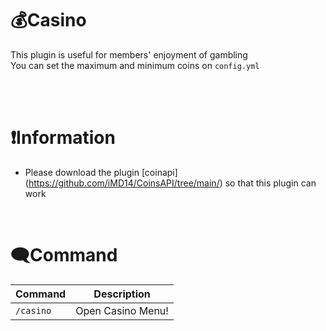 # 💰Casino
This plugin is useful for members' enjoyment of gambling </br>
You can set the maximum and minimum coins on ```config.yml```</br> </br>

</br>

# ❗Information
* Please download the plugin [coinapi] (https://github.com/iMD14/CoinsAPI/tree/main/) so that this plugin can work

</br>

# 🗨Command
Command | Description 
--- | ---
`/casino` | Open Casino Menu!